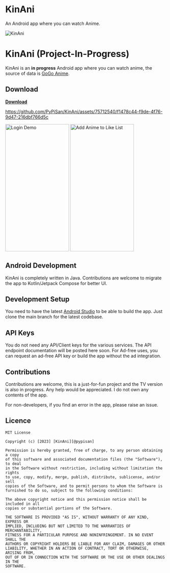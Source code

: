 # KinAni
An Android app where you can watch Anime.

![KinAni](https://github.com/PyPiSan/KinAni/assets/75712540/c0e793d4-ace1-4d1c-a642-2c67fdd6b3cb)


# KinAni (Project-In-Progress)
KinAni is an **in progress** Android app where you can watch anime, the source of data is [GoGo Anime](https://www4.gogoanimes.fi/).

## Download

<a href="https://anime.pypisan.com/download" target="_blank"><b>Download</b></a>


https://github.com/PyPiSan/KinAni/assets/75712540/f1478c44-f9de-4f76-9d47-216dbf766d5c

<img src="https://github.com/PyPiSan/KinAni/assets/75712540/f7114e6b-2ad6-4ecf-865e-3f77fd804886" alt="Login Demo" width="200" height="400">
<img src="https://github.com/PyPiSan/KinAni/assets/75712540/c69d6439-a10e-41b8-8fe9-d877f50b1fd9" alt="Add Anime to Like List" width="200" height="400">



## Android Development
KinAni is completely written in Java. Contributions are welcome to migrate the app to Kotlin/Jetpack Compose for better UI. 

## Development Setup
You need to have the latest [Android Studio](https://developer.android.com/studio) to be able to build the app.
Just clone the main branch for the latest codebase.

## API Keys
You do not need any API/Client keys for the various services.
The API endpoint documentation will be posted here soon.
For Ad-free uses, you can request an ad-free API key or build the app without the ad integration.

## Contributions

Contributions are welcome, this is a just-for-fun project and the TV version is also in progress. Any help would be appreciated. I do not own any contents of the app.

For non-developers, if you find an error in the app, please raise an issue.

## Licence

```
MIT License

Copyright (c) [2023] [KinAni][@pypisan]

Permission is hereby granted, free of charge, to any person obtaining a copy
of this software and associated documentation files (the "Software"), to deal
in the Software without restriction, including without limitation the rights
to use, copy, modify, merge, publish, distribute, sublicense, and/or sell
copies of the Software, and to permit persons to whom the Software is
furnished to do so, subject to the following conditions:

The above copyright notice and this permission notice shall be included in all
copies or substantial portions of the Software.

THE SOFTWARE IS PROVIDED "AS IS", WITHOUT WARRANTY OF ANY KIND, EXPRESS OR
IMPLIED, INCLUDING BUT NOT LIMITED TO THE WARRANTIES OF MERCHANTABILITY,
FITNESS FOR A PARTICULAR PURPOSE AND NONINFRINGEMENT. IN NO EVENT SHALL THE
AUTHORS OR COPYRIGHT HOLDERS BE LIABLE FOR ANY CLAIM, DAMAGES OR OTHER
LIABILITY, WHETHER IN AN ACTION OF CONTRACT, TORT OR OTHERWISE, ARISING FROM,
OUT OF OR IN CONNECTION WITH THE SOFTWARE OR THE USE OR OTHER DEALINGS IN THE
SOFTWARE.

```
